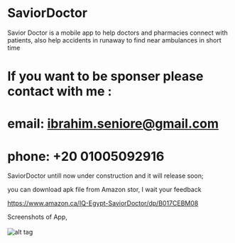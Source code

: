 # SaviorDoctor
Savior Doctor is a mobile app to help doctors and pharmacies connect with patients, also help accidents in runaway to find near ambulances in short time

# If you want to be sponser please contact with me :
# email: ibrahim.seniore@gmail.com
# phone: +20 01005092916

SaviorDoctor untill now under construction and it will release soon;


you can download apk file from Amazon stor, I wait your feedback

https://www.amazon.ca/IQ-Egypt-SaviorDoctor/dp/B017CEBM08


Screenshots of App, 
                                                                                                                                
![alt tag](https://raw.githubusercontent.com/ibrahim1hero1/SaviorDoctor/master/readme/images/saviordoctor.png)








